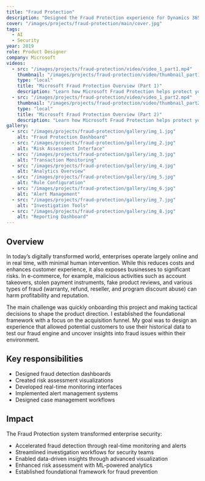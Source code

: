 ```yaml
---
title: "Fraud Protection"
description: "Designed the Fraud Protection experience for Dynamics 365"
cover: "/images/projects/fraud-protection/main/cover.jpg"
tags:
  - AI
  - Security
year: 2019
role: Product Designer
company: Microsoft
videos:
  - src: "/images/projects/fraud-protection/video/video_1_part1.mp4"
    thumbnail: "/images/projects/fraud-protection/video/thumbnail_part1.jpg"
    type: "local"
    title: "Microsoft Fraud Protection Overview (Part 1)"
    description: "Learn how Microsoft Fraud Protection helps protect your business from fraud (Part 1/2)"
  - src: "/images/projects/fraud-protection/video/video_1_part2.mp4"
    thumbnail: "/images/projects/fraud-protection/video/thumbnail_part2.jpg"
    type: "local"
    title: "Microsoft Fraud Protection Overview (Part 2)"
    description: "Learn how Microsoft Fraud Protection helps protect your business from fraud (Part 2/2)"
gallery:
  - src: "/images/projects/fraud-protection/gallery/img_1.jpg"
    alt: "Fraud Protection Dashboard"
  - src: "/images/projects/fraud-protection/gallery/img_2.jpg"
    alt: "Risk Assessment Interface"
  - src: "/images/projects/fraud-protection/gallery/img_3.jpg"
    alt: "Transaction Monitoring"
  - src: "/images/projects/fraud-protection/gallery/img_4.jpg"
    alt: "Analytics Overview"
  - src: "/images/projects/fraud-protection/gallery/img_5.jpg"
    alt: "Rule Configuration"
  - src: "/images/projects/fraud-protection/gallery/img_6.jpg"
    alt: "Alert Management"
  - src: "/images/projects/fraud-protection/gallery/img_7.jpg"
    alt: "Investigation Tools"
  - src: "/images/projects/fraud-protection/gallery/img_8.jpg"
    alt: "Reporting Dashboard"
---
```


## Overview

In today’s digitally transformed world, enterprises operate largely online and in real time, with minimal human intervention. While this reduces costs and enhances customer experience, it also exposes businesses to significant risks. In e-commerce, for example, malicious activities such as account takeovers, stolen payment instruments, fake product reviews, and various types of fraud (warranty, refund, reseller, and program discount abuse) can harm profitability and reputation.

The main challenge was quickly onboarding this project and making tactical decisions to shape the product direction. I established the foundational framework with a focus on the acquisition funnel. My goal was to design an experience that allowed potential customers to use their historical data to test our fraud engine and uncover insights into fraud issues within their environment.

## Key responsibilities

- Designed fraud detection dashboards
- Created risk assessment visualizations
- Developed real-time monitoring interfaces
- Implemented alert management systems
- Designed case management workflows

## Impact

The Fraud Protection system transformed enterprise security:
- Accelerated fraud detection through real-time monitoring and alerts
- Streamlined investigation workflows for security teams
- Enabled data-driven insights through advanced visualization
- Enhanced risk assessment with ML-powered analytics
- Established foundational framework for fraud prevention
